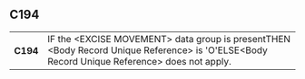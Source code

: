 ## C194
<table>
 <tr>
  <th>
   C194
  </th>
  <td>
   IF the &lt;EXCISE MOVEMENT&gt; data group is presentTHEN &lt;Body Record Unique Reference&gt; is 'O'ELSE&lt;Body Record Unique Reference&gt; does not apply.
  </td>
 </tr>
</table>
